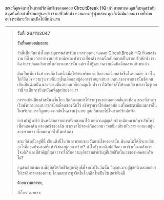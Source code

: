 ขณะที่คุณค้นหาในซากปรักหักพังของหอคอย CircuitBreak HQ เก่า สายตาของคุณก็สะดุดเข้ากับสมุดบันทึกเก่าที่ซ่อนอยู่ระหว่างซากปรักหักพัง ความอยากรู้พุ่งพล่าน คุณจึงดึงมันออกมาจากที่ซ่อนอย่างระมัดระวังและเปิดไปที่หน้าแรก

---

> **วันที่: 26/11/2047**
>
> **วันที่หอคอยล่มสลาย**
>
> วันนี้เป็นวันแห่งโศกนาฏกรรมสำหรับพวกเราทุกคน หอคอย CircuitBreak HQ ที่เคยสง่างาม ที่ซึ่งพวกเราทำงานอย่างหนักและหัวเราะเสียงดัง ตอนนี้กลับกลายเป็นซากปรักหักพัง เราคิดว่าเราปลอดภัยภายในกำแพงเหล่านั้น แต่เราไม่รู้เลยว่าความมืดมิดคืบคลานเข้ามาแล้ว
>
> มันเป็นเพียงวันทำงานอีกวันหนึ่งเมื่อไฟกระพริบและเกิดความเงียบสงัดขึ้นในหอคอย ภายในไม่กี่อึดใจ ความวุ่นวายก็ปะทุขึ้นเมื่อกลุ่มผู้ก่อการร้ายบุกเข้ามา เจตนาของพวกเขานั้นชัดเจน เสียงปืนดังสนั่น และความตื่นตระหนกก็ปกคลุมไปทั่ว เราได้รับคำสั่งให้หลบภัย แต่เราไม่รู้เลยว่านี่จะเป็นการยืนหยัดครั้งสุดท้ายของเรา
>
> การระเบิดเสียงดังสนั่นหวั่นไหว กึกก้องจนทำให้รากฐานของหอคอยสั่นสะเทือน ขณะที่อาคารเริ่มพังทลายลงมา เรากำมือเพื่อนของฉันไว้ อธิษฐานขอให้ปลอดภัย แต่โชคชะตามีแผนการอื่น ในพริบตา เราก็ถูกแยกจากกันในความวุ่นวาย ถูกกลืนหายไปในซากปรักหักพัง
>
> อย่างปาฏิหาริย์ ฉันหนีรอดจากการพังทลายมาได้ แต่ความสูญเสียช่างหนักหนาเกินจะรับไหว เพื่อนของฉัน ครอบครัวของฉัน พวกเขาไม่รอดชีวิตออกมา รอยยิ้ม เสียงหัวเราะ ความอบอุ่นของพวกเขา ทั้งหมดหายไปในพริบตา
>
> ขณะที่ฉันนั่งอยู่ที่นี่ เขียนสิ่งนี้ในวันครบรอบของวันแห่งโชคชะตานั้น ฉันอดไม่ได้ที่จะสงสัย: อะไรคือจุดประสงค์ที่แท้จริงของผู้ก่อการร้าย? ทำไมรัฐบาลถึงปกปิดความจริงเบื้องหลังการโจมตี? และที่สำคัญที่สุด เราจะได้รับความยุติธรรมสำหรับผู้ที่เสียชีวิตในเงาของหอคอยหรือไม่?
>
> อนุสรณ์สถานแห่งนี้อุทิศให้กับชีวิตผู้บริสุทธิ์ที่จากไปในวันนั้น วิญญาณจงสู่สุขคติ และขออย่าให้เราลืมราคาของความโลภและการทุจริตในโลกดิสโทเปียไซเบอร์พังค์นี้
>
> **ด้วยความเคารพ,**
>
> _ลีโอรา ซานเชซ_
